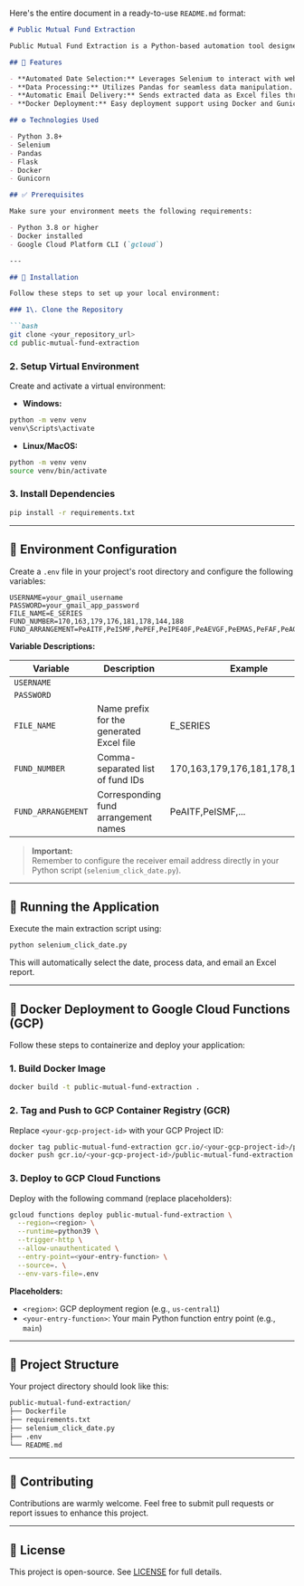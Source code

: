 Here's the entire document in a ready-to-use `README.md` format:

```markdown
# Public Mutual Fund Extraction

Public Mutual Fund Extraction is a Python-based automation tool designed for efficient extraction and management of mutual fund data. The application automates date selection on websites using Selenium, processes extracted data using Pandas, and sends results via email as Excel files.

## 📌 Features

- **Automated Date Selection:** Leverages Selenium to interact with web interfaces automatically.
- **Data Processing:** Utilizes Pandas for seamless data manipulation.
- **Automatic Email Delivery:** Sends extracted data as Excel files through Gmail SMTP.
- **Docker Deployment:** Easy deployment support using Docker and Gunicorn for Google Cloud Functions (GCP).

## ⚙️ Technologies Used

- Python 3.8+
- Selenium
- Pandas
- Flask
- Docker
- Gunicorn

## ✅ Prerequisites

Make sure your environment meets the following requirements:

- Python 3.8 or higher
- Docker installed
- Google Cloud Platform CLI (`gcloud`)

---

## 🔧 Installation

Follow these steps to set up your local environment:

### 1\. Clone the Repository

```bash
git clone <your_repository_url>
cd public-mutual-fund-extraction
```

### 2\. Setup Virtual Environment

Create and activate a virtual environment:

- **Windows:**

```bash
python -m venv venv
venv\Scripts\activate
```

- **Linux/MacOS:**

```bash
python -m venv venv
source venv/bin/activate
```

### 3\. Install Dependencies

```bash
pip install -r requirements.txt
```

---

## 📝 Environment Configuration

Create a `.env` file in your project's root directory and configure the following variables:

```env
USERNAME=your_gmail_username
PASSWORD=your_gmail_app_password
FILE_NAME=E_SERIES
FUND_NUMBER=170,163,179,176,181,178,144,188
FUND_ARRANGEMENT=PeAITF,PeISMF,PePEF,PeIPE40F,PeAEVGF,PeEMAS,PeFAF,PeAGFF
```

**Variable Descriptions:**

| Variable         | Description                                  | Example                         |
|------------------|----------------------------------------------|---------------------------------|
| `USERNAME`       |                  |            |
| `PASSWORD`       |  |                |
| `FILE_NAME`      | Name prefix for the generated Excel file     | E_SERIES                        |
| `FUND_NUMBER`    | Comma-separated list of fund IDs             | 170,163,179,176,181,178,144,188 |
| `FUND_ARRANGEMENT`| Corresponding fund arrangement names        | PeAITF,PeISMF,...               |

> **Important:**  
> Remember to configure the receiver email address directly in your Python script (`selenium_click_date.py`).

---

## 🚀 Running the Application

Execute the main extraction script using:

```bash
python selenium_click_date.py
```

This will automatically select the date, process data, and email an Excel report.

---

## 🐳 Docker Deployment to Google Cloud Functions (GCP)

Follow these steps to containerize and deploy your application:

### 1\. Build Docker Image

```bash
docker build -t public-mutual-fund-extraction .
```

### 2\. Tag and Push to GCP Container Registry (GCR)

Replace `<your-gcp-project-id>` with your GCP Project ID:

```bash
docker tag public-mutual-fund-extraction gcr.io/<your-gcp-project-id>/public-mutual-fund-extraction
docker push gcr.io/<your-gcp-project-id>/public-mutual-fund-extraction
```

### 3\. Deploy to GCP Cloud Functions

Deploy with the following command (replace placeholders):

```bash
gcloud functions deploy public-mutual-fund-extraction \
  --region=<region> \
  --runtime=python39 \
  --trigger-http \
  --allow-unauthenticated \
  --entry-point=<your-entry-function> \
  --source=. \
  --env-vars-file=.env
```

**Placeholders:**  
- `<region>`: GCP deployment region (e.g., `us-central1`)  
- `<your-entry-function>`: Your main Python function entry point (e.g., `main`)

---

## 📂 Project Structure

Your project directory should look like this:

```bash
public-mutual-fund-extraction/
├── Dockerfile
├── requirements.txt
├── selenium_click_date.py
├── .env
└── README.md
```

---

## 🤝 Contributing

Contributions are warmly welcome. Feel free to submit pull requests or report issues to enhance this project.

---

## 📄 License

This project is open-source. See [LICENSE](LICENSE) for full details.

```
